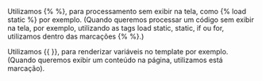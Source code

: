 Utilizamos {% %}, para processamento sem exibir na tela, como {% load static %} por exemplo. (Quando queremos processar um código sem exibir na tela, por exemplo, utilizando as tags load static, static, if ou for, utilizamos dentro das marcações {% %}.)

Utilizamos {{ }}, para renderizar variáveis no template por exemplo. (Quando queremos exibir um conteúdo na página, utilizamos está marcação).

